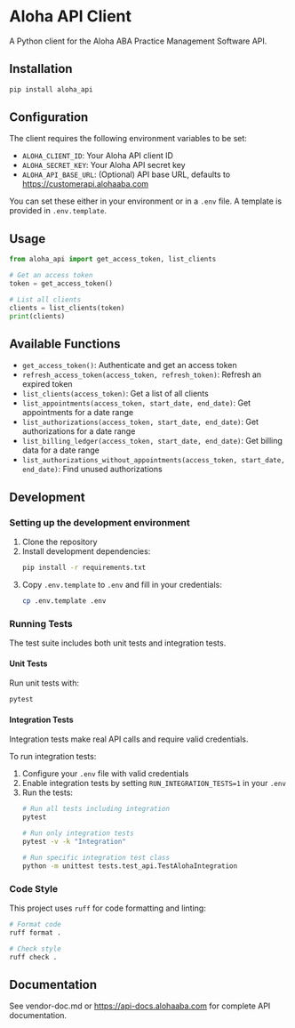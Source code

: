 # Aloha API Client

A Python client for the Aloha ABA Practice Management Software API.

## Installation

```bash
pip install aloha_api
```

## Configuration

The client requires the following environment variables to be set:

- `ALOHA_CLIENT_ID`: Your Aloha API client ID
- `ALOHA_SECRET_KEY`: Your Aloha API secret key
- `ALOHA_API_BASE_URL`: (Optional) API base URL, defaults to https://customerapi.alohaaba.com

You can set these either in your environment or in a `.env` file. A template is provided in `.env.template`.

## Usage

```python
from aloha_api import get_access_token, list_clients

# Get an access token
token = get_access_token()

# List all clients
clients = list_clients(token)
print(clients)
```

## Available Functions

- `get_access_token()`: Authenticate and get an access token
- `refresh_access_token(access_token, refresh_token)`: Refresh an expired token
- `list_clients(access_token)`: Get a list of all clients
- `list_appointments(access_token, start_date, end_date)`: Get appointments for a date range
- `list_authorizations(access_token, start_date, end_date)`: Get authorizations for a date range
- `list_billing_ledger(access_token, start_date, end_date)`: Get billing data for a date range
- `list_authorizations_without_appointments(access_token, start_date, end_date)`: Find unused authorizations

## Development

### Setting up the development environment

1. Clone the repository
2. Install development dependencies:
   ```bash
   pip install -r requirements.txt
   ```
3. Copy `.env.template` to `.env` and fill in your credentials:
   ```bash
   cp .env.template .env
   ```

### Running Tests

The test suite includes both unit tests and integration tests.

#### Unit Tests
Run unit tests with:
```bash
pytest
```

#### Integration Tests
Integration tests make real API calls and require valid credentials.

To run integration tests:

1. Configure your `.env` file with valid credentials
2. Enable integration tests by setting `RUN_INTEGRATION_TESTS=1` in your `.env`
3. Run the tests:
   ```bash
   # Run all tests including integration
   pytest
   
   # Run only integration tests
   pytest -v -k "Integration"
   
   # Run specific integration test class
   python -m unittest tests.test_api.TestAlohaIntegration
   ```

### Code Style
This project uses `ruff` for code formatting and linting:

```bash
# Format code
ruff format .

# Check style
ruff check .
```

## Documentation

See vendor-doc.md or https://api-docs.alohaaba.com for complete API documentation.

